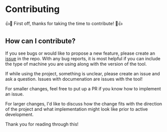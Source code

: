 # Contributing

👍🎉 First off, thanks for taking the time to contribute! 🎉👍

## How can I contribute?

If you see bugs or would like to propose a new feature, please create an [issue](https://github.com/bianchidotdev/yahr/issues) in the repo. With any bug reports, it is most helpful if you can include the type of machine you are using along with the version of the tool.

If while using the project, something is unclear, please create an issue and ask a question. Issues with documenation are issues with the tool!

For smaller changes, feel free to put up a PR if you know how to implement an issue.

For larger changes, I'd like to discuss how the change fits with the direction of the project and what implementation might look like prior to active development.

Thank you for reading through this!

